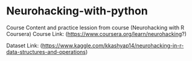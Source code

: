 # Neurohacking-with-python
Course Content and practice lession from course (Neurohacking with R Coursera)
Course Link: (https://www.coursera.org/learn/neurohacking?)

Dataset Link: (https://www.kaggle.com/kkashyap14/neurohacking-in-r-data-structures-and-operations)